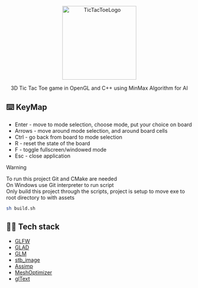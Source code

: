  <p align="center">
    <img src="https://github.com/user-attachments/assets/85913b55-2e9e-4ac9-9420-e1818a095fe3" alt="TicTacToeLogo" width="200"/>
</p>

<p align="center"> 3D Tic Tac Toe game in OpenGL and C++ using MinMax Algorithm for AI </p>

## ⌨️ KeyMap
- Enter - move to mode selection, choose mode, put your choice on board
- Arrows - move around mode selection, and around board cells
- Ctrl - go back from board to mode selection
- R - reset the state of the board
- F - toggle fullscreen/windowed mode
- Esc - close application

> [!WARNING]
> To run this project Git and CMake are needed<br>
> On Windows use Git interpreter to run script<br>
> Only build this project through the scripts, project is setup to move exe to root directory to with assets


```bash
sh build.sh
```

## 👨‍💻 Tech stack
- [GLFW](https://github.com/glfw/glfw)
- [GLAD](https://github.com/Dav1dde/glad)
- [GLM](https://github.com/g-truc/glm)
- [stb_image](https://github.com/nothings/stb/blob/master/stb_image.h)
- [Assimp](https://github.com/assimp/assimp)
- [MeshOptimizer](https://github.com/zeux/meshoptimizer)
- [glText](https://github.com/vallentin/glText)




